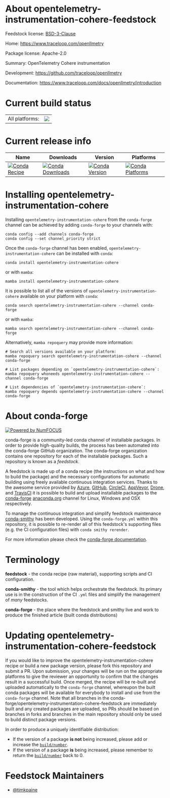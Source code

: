 About opentelemetry-instrumentation-cohere-feedstock
====================================================

Feedstock license: [BSD-3-Clause](https://github.com/conda-forge/opentelemetry-instrumentation-cohere-feedstock/blob/main/LICENSE.txt)

Home: https://www.traceloop.com/openllmetry

Package license: Apache-2.0

Summary: OpenTelemetry Cohere instrumentation

Development: https://github.com/traceloop/openllmetry

Documentation: https://www.traceloop.com/docs/openllmetry/introduction

Current build status
====================


<table><tr><td>All platforms:</td>
    <td>
      <a href="https://dev.azure.com/conda-forge/feedstock-builds/_build/latest?definitionId=25165&branchName=main">
        <img src="https://dev.azure.com/conda-forge/feedstock-builds/_apis/build/status/opentelemetry-instrumentation-cohere-feedstock?branchName=main">
      </a>
    </td>
  </tr>
</table>

Current release info
====================

| Name | Downloads | Version | Platforms |
| --- | --- | --- | --- |
| [![Conda Recipe](https://img.shields.io/badge/recipe-opentelemetry--instrumentation--cohere-green.svg)](https://anaconda.org/conda-forge/opentelemetry-instrumentation-cohere) | [![Conda Downloads](https://img.shields.io/conda/dn/conda-forge/opentelemetry-instrumentation-cohere.svg)](https://anaconda.org/conda-forge/opentelemetry-instrumentation-cohere) | [![Conda Version](https://img.shields.io/conda/vn/conda-forge/opentelemetry-instrumentation-cohere.svg)](https://anaconda.org/conda-forge/opentelemetry-instrumentation-cohere) | [![Conda Platforms](https://img.shields.io/conda/pn/conda-forge/opentelemetry-instrumentation-cohere.svg)](https://anaconda.org/conda-forge/opentelemetry-instrumentation-cohere) |

Installing opentelemetry-instrumentation-cohere
===============================================

Installing `opentelemetry-instrumentation-cohere` from the `conda-forge` channel can be achieved by adding `conda-forge` to your channels with:

```
conda config --add channels conda-forge
conda config --set channel_priority strict
```

Once the `conda-forge` channel has been enabled, `opentelemetry-instrumentation-cohere` can be installed with `conda`:

```
conda install opentelemetry-instrumentation-cohere
```

or with `mamba`:

```
mamba install opentelemetry-instrumentation-cohere
```

It is possible to list all of the versions of `opentelemetry-instrumentation-cohere` available on your platform with `conda`:

```
conda search opentelemetry-instrumentation-cohere --channel conda-forge
```

or with `mamba`:

```
mamba search opentelemetry-instrumentation-cohere --channel conda-forge
```

Alternatively, `mamba repoquery` may provide more information:

```
# Search all versions available on your platform:
mamba repoquery search opentelemetry-instrumentation-cohere --channel conda-forge

# List packages depending on `opentelemetry-instrumentation-cohere`:
mamba repoquery whoneeds opentelemetry-instrumentation-cohere --channel conda-forge

# List dependencies of `opentelemetry-instrumentation-cohere`:
mamba repoquery depends opentelemetry-instrumentation-cohere --channel conda-forge
```


About conda-forge
=================

[![Powered by
NumFOCUS](https://img.shields.io/badge/powered%20by-NumFOCUS-orange.svg?style=flat&colorA=E1523D&colorB=007D8A)](https://numfocus.org)

conda-forge is a community-led conda channel of installable packages.
In order to provide high-quality builds, the process has been automated into the
conda-forge GitHub organization. The conda-forge organization contains one repository
for each of the installable packages. Such a repository is known as a *feedstock*.

A feedstock is made up of a conda recipe (the instructions on what and how to build
the package) and the necessary configurations for automatic building using freely
available continuous integration services. Thanks to the awesome service provided by
[Azure](https://azure.microsoft.com/en-us/services/devops/), [GitHub](https://github.com/),
[CircleCI](https://circleci.com/), [AppVeyor](https://www.appveyor.com/),
[Drone](https://cloud.drone.io/welcome), and [TravisCI](https://travis-ci.com/)
it is possible to build and upload installable packages to the
[conda-forge](https://anaconda.org/conda-forge) [anaconda.org](https://anaconda.org/)
channel for Linux, Windows and OSX respectively.

To manage the continuous integration and simplify feedstock maintenance
[conda-smithy](https://github.com/conda-forge/conda-smithy) has been developed.
Using the ``conda-forge.yml`` within this repository, it is possible to re-render all of
this feedstock's supporting files (e.g. the CI configuration files) with ``conda smithy rerender``.

For more information please check the [conda-forge documentation](https://conda-forge.org/docs/).

Terminology
===========

**feedstock** - the conda recipe (raw material), supporting scripts and CI configuration.

**conda-smithy** - the tool which helps orchestrate the feedstock.
                   Its primary use is in the construction of the CI ``.yml`` files
                   and simplify the management of *many* feedstocks.

**conda-forge** - the place where the feedstock and smithy live and work to
                  produce the finished article (built conda distributions)


Updating opentelemetry-instrumentation-cohere-feedstock
=======================================================

If you would like to improve the opentelemetry-instrumentation-cohere recipe or build a new
package version, please fork this repository and submit a PR. Upon submission,
your changes will be run on the appropriate platforms to give the reviewer an
opportunity to confirm that the changes result in a successful build. Once
merged, the recipe will be re-built and uploaded automatically to the
`conda-forge` channel, whereupon the built conda packages will be available for
everybody to install and use from the `conda-forge` channel.
Note that all branches in the conda-forge/opentelemetry-instrumentation-cohere-feedstock are
immediately built and any created packages are uploaded, so PRs should be based
on branches in forks and branches in the main repository should only be used to
build distinct package versions.

In order to produce a uniquely identifiable distribution:
 * If the version of a package **is not** being increased, please add or increase
   the [``build/number``](https://docs.conda.io/projects/conda-build/en/latest/resources/define-metadata.html#build-number-and-string).
 * If the version of a package **is** being increased, please remember to return
   the [``build/number``](https://docs.conda.io/projects/conda-build/en/latest/resources/define-metadata.html#build-number-and-string)
   back to 0.

Feedstock Maintainers
=====================

* [@timkpaine](https://github.com/timkpaine/)


<!-- dummy commit to enable rerendering -->

